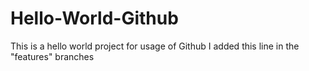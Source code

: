 # Hello-World-Github
This is a hello world project for usage of Github
I added this line in the "features" branches
